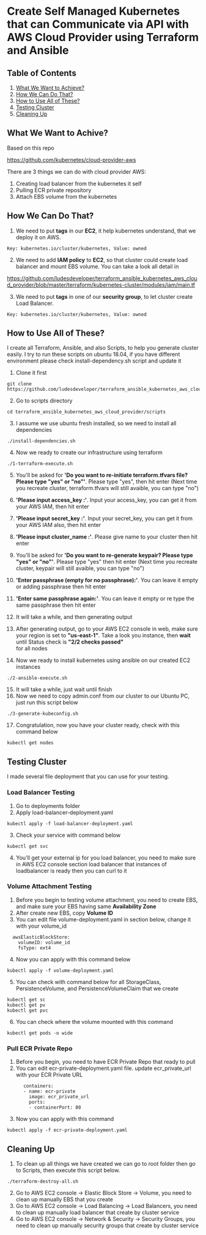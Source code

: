 # Create Self Managed Kubernetes that can Communicate via API with AWS Cloud Provider using Terraform and Ansible

## **Table of Contents**
1. [What We Want to Achieve?](#what-we-want-to-achieve)
2. [How We Can Do That?](#how-we-can-do-that)
3. [How to Use All of These?](#how-to-use-all-of-these)
4. [Testing Cluster](#testing-cluster)
5. [Cleaning Up](#cleaning-up)

## **What We Want to Achive?** 

Based on this repo

https://github.com/kubernetes/cloud-provider-aws

There are 3 things we can do with cloud provider AWS:

1. Creating load balancer from the kubernetes it self
2. Pulling ECR private repository
3. Attach EBS volume from the kubernetes

## **How We Can Do That?**

1. We need to put **tags** in our **EC2**, it help kubernetes understand, that we deploy it on AWS.
```
Key: kubernetes.io/cluster/kubernetes, Value: owned
```
2. We need to add **IAM policy** to **EC2**, so that cluster could create load balancer and mount EBS volume. You can take a look all detail in

https://github.com/ludesdeveloper/terraform_ansible_kubernetes_aws_cloud_provider/blob/master/terraform/kubernetes-cluster/modules/iam/main.tf 

3. We need to put **tags** in one of our **security group**, to let cluster create Load Balancer.
```
Key: kubernetes.io/cluster/kubernetes, Value: owned
```

## **How to Use All of These?**

I create all Terraform, Ansible, and also Scripts, to help you generate cluster easily. I try to run these scripts on ubuntu 18.04, if you have different environment please check install-dependency.sh script and update it

1. Clone it first
```
git clone https://github.com/ludesdeveloper/terraform_ansible_kubernetes_aws_cloud_provider.git
```
2. Go to scripts directory
```
cd terraform_ansible_kubernetes_aws_cloud_provider/scripts
```
3. I assume we use ubuntu fresh installed, so we need to install all dependencies
```
./install-dependencies.sh
```
4. Now we ready to create our infrastructure using terraform
```
./1-terraform-execute.sh
```
5. You'll be asked for **'Do you want to re-initiate terraform.tfvars file? Please type "yes" or "no"'**. Please type "yes", then hit enter (Next time you recreate cluster, terraform.tfvars will still avaible, you can type "no")

6. **'Please input access_key :'**. Input your access_key, you can get it from your AWS IAM, then hit enter

7. **'Please input secret_key :'**. Input your secret_key, you can get it from your AWS IAM also, then hit enter

8. **'Please input cluster_name :'**. Please give name to your cluster then hit enter

9. You'll be asked for **'Do you want to re-generate keypair? Please type "yes" or "no"'**. Please type "yes" then hit enter (Next time you recreate cluster, keypair will still avaible, you can type "no")

10. **'Enter passphrase (empty for no passphrase):'**. You can leave it empty or adding passphrase then hit enter

11. **'Enter same passphrase again:'**. You can leave it empty or re type the same passphrase then hit enter

12. It will take a while, and then generating output

13. After generating output, go to your AWS EC2 console in web, make sure your region is set to **"us-east-1"**. Take a look you instance, then **wait** until Status check is **"2/2 checks passed"**	
 for all nodes 

14. Now we ready to install kubernetes using ansible on our created EC2 instances
```
./2-ansible-execute.sh
```
15. It will take a while, just wait until finish
16. Now we need to copy admin.conf from our cluster to our Ubuntu PC, just run this script below
```
./3-generate-kubeconfig.sh
```
17. Congratulation, now you have your cluster ready, check with this command below
```
kubectl get nodes
```

## **Testing Cluster**

I made several file deployment that you can use for your testing.

### **Load Balancer Testing**

1. Go to deployments folder
2. Apply load-balancer-deployment.yaml
```
kubectl apply -f load-balancer-deployment.yaml
```
3. Check your service with command below
```
kubectl get svc
```
4. You'll get your external ip for you load balancer, you need to make sure in AWS EC2 console section load balancer that instances of loadbalancer is ready then you can curl to it

### **Volume Attachment Testing**

1. Before you begin to testing volume attachment, you need to create EBS, and make sure your EBS having same **Availability Zone**
2. After create new EBS, copy **Volume ID**
3. You can edit file volume-deployment.yaml in section below, change it with your volume_id
```
  awsElasticBlockStore:
    volumeID: volume_id 
    fsType: ext4
```
4. Now you can apply with this command below
```
kubectl apply -f volume-deployment.yaml
```
5. You can check with command below for all StorageClass, PersistenceVolume, and PersistenceVolumeClaim that we create
```
kubectl get sc
kubectl get pv
kubectl get pvc
```
6. You can check where the volume mounted with this command 
```
kubectl get pods -o wide
```

### **Pull ECR Private Repo**

1. Before you begin, you need to have ECR Private Repo that ready to pull
2. You can edit ecr-private-deployment.yaml file. update ecr_private_url with your ECR Private URL
```
      containers:
      - name: ecr-private
        image: ecr_private_url
        ports:
        - containerPort: 80
```
3. Now you can apply with this command
```
kubectl apply -f ecr-private-deployment.yaml
```

## **Cleaning Up**

1. To clean up all things we have created we can go to root folder then go to Scripts, then execute this script below. 
```
./terraform-destroy-all.sh
```
2. Go to AWS EC2 console -> Elastic Block Store -> Volume, you need to clean up manually EBS that you create
3. Go to AWS EC2 console -> Load Balancing -> Load Balancers, you need to clean up manually load balancer that create by cluster service
4. Go to AWS EC2 console ->  Network & Security -> Security Groups, you need to clean up manually security groups that create by cluster service
